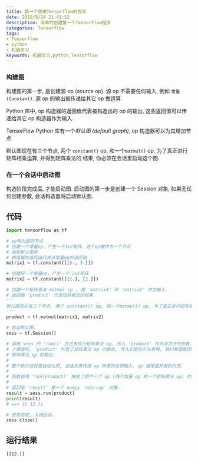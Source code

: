 ```yaml
---
title: 第一个使用Tensorflow的程序
date: 2018/8/24 21:41:52
description: 简单的创建第一个TensorFlow程序
categories: Tensorflow
tags: 
- Tensorflow
- python
- 机器学习
keywords: 机器学习,python,Tensorflow
---
```


### 构建图

构建图的第一步, 是创建源 op (source op). 源 op 不需要任何输入, 例如 `常量 (Constant)`. 源 op 的输出被传递给其它 op 做运算.

Python 库中, op 构造器的返回值代表被构造出的 op 的输出, 这些返回值可以传递给其它 op 构造器作为输入.

TensorFlow Python 库有一个*默认图 (default graph)*, op 构造器可以为其增加节点

默认图现在有三个节点, 两个 `constant()` op, 和一个`matmul()` op. 为了真正进行矩阵相乘运算, 并得到矩阵乘法的 结果, 你必须在会话里启动这个图. 

### 在一个会话中启动图

构造阶段完成后, 才能启动图. 启动图的第一步是创建一个 Session 对象, 如果无任何创建参数, 会话构造器将启动默认图.

<!--more-->

## 代码

```python
import tensorflow as tf

# op称为图的节点
# 创建一个常量op，产生一个1x2矩阵，这个op被作为一个节点
# 加到默认图中
# 构造器的返回值代表该常量op的返回值
matrix1 = tf.constant([[3., 3.]])

# 创建另一个常量op，产生一个 2x1矩阵
matrix2 = tf.constant([[2.], [2.]])

# 创建一个矩阵乘法 matmul op , 把 'matrix1' 和 'matrix2' 作为输入.
# 返回值 'product' 代表矩阵乘法的结果.
'''
默认图现在有三个节点, 两个 constant() op, 和一个matmul() op. 为了真正进行矩阵相乘运算, 并得到矩阵乘法的 结果, 你必须在会话里启动这个图.
'''
product = tf.matmul(matrix1, matrix2)

# 启动默认图.
sess = tf.Session()

# 调用 sess 的 'run()' 方法来执行矩阵乘法 op, 传入 'product' 作为该方法的参数.
# 上面提到, 'product' 代表了矩阵乘法 op 的输出, 传入它是向方法表明, 我们希望取回
# 矩阵乘法 op 的输出.
#
# 整个执行过程是自动化的, 会话负责传递 op 所需的全部输入. op 通常是并发执行的.
#
# 函数调用 'run(product)' 触发了图中三个 op (两个常量 op 和一个矩阵乘法 op) 的执行.
#
# 返回值 'result' 是一个 numpy `ndarray` 对象.
result = sess.run(product)
print(result)
# ==> [[ 12.]]

# 任务完成, 关闭会话.
sess.close()
```

## 运行结果

```
[[12.]]
```

